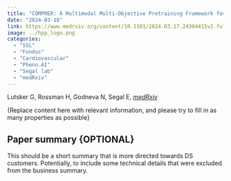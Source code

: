 ```yaml
---
title: "COMPRER: A Multimodal Multi-Objective Pretraining Framework for Enhanced Medical Image Representation"
date: "2024-03-18"
link: https://www.medrxiv.org/content/10.1101/2024.03.17.24304415v2.full
image: ../hpp_logo.png
categories:
  - "SSL"
  - "Fundus"
  - "Cardiovascular"
  - "Pheno.AI"
  - "Segal lab"
  - "medRxiv"
---
```


Lutsker G, Rossman H, Godneva N, Segal E, [*medRxiv*](https://www.medrxiv.org/content/10.1101/2024.03.17.24304415v2.full)



{Replace content here with relevant information, and please try to fill in as many properties as possible}


## Paper summary {OPTIONAL}

This should be a short summary that is more directed towards DS customers. Potentially, to include some technical details that were excluded from the business summary.